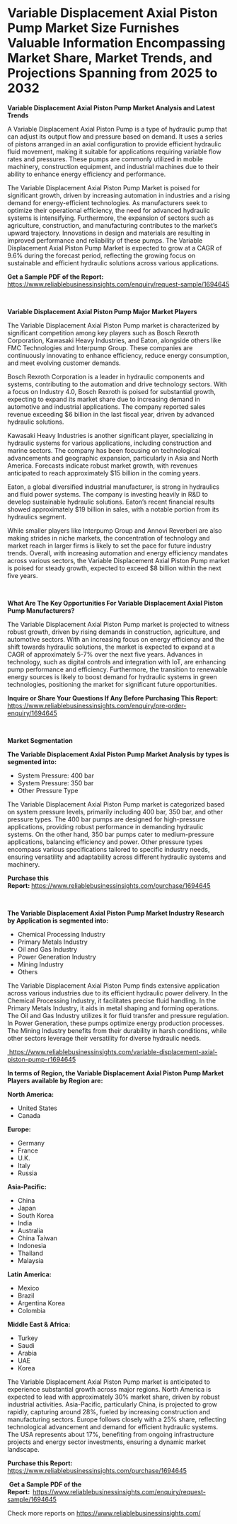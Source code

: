 <p><h1>Variable Displacement Axial Piston Pump Market Size Furnishes Valuable Information Encompassing Market Share, Market Trends, and Projections Spanning from 2025 to 2032</h1></p><p><strong>Variable Displacement Axial Piston Pump Market Analysis and Latest Trends</strong></p>
<p><p>A Variable Displacement Axial Piston Pump is a type of hydraulic pump that can adjust its output flow and pressure based on demand. It uses a series of pistons arranged in an axial configuration to provide efficient hydraulic fluid movement, making it suitable for applications requiring variable flow rates and pressures. These pumps are commonly utilized in mobile machinery, construction equipment, and industrial machines due to their ability to enhance energy efficiency and performance.</p><p>The Variable Displacement Axial Piston Pump Market is poised for significant growth, driven by increasing automation in industries and a rising demand for energy-efficient technologies. As manufacturers seek to optimize their operational efficiency, the need for advanced hydraulic systems is intensifying. Furthermore, the expansion of sectors such as agriculture, construction, and manufacturing contributes to the market’s upward trajectory. Innovations in design and materials are resulting in improved performance and reliability of these pumps. The Variable Displacement Axial Piston Pump Market is expected to grow at a CAGR of 9.6% during the forecast period, reflecting the growing focus on sustainable and efficient hydraulic solutions across various applications.</p></p>
<p><strong>Get a Sample PDF of the Report:&nbsp;</strong> <a href="https://www.reliablebusinessinsights.com/enquiry/request-sample/1694645?utm_campaign=2811&utm_medium=2&utm_source=Github&utm_content=ia&utm_term=11042025&utm_id=variable-displacement-axial-piston-pump">https://www.reliablebusinessinsights.com/enquiry/request-sample/1694645</a></p>
<p>&nbsp;</p>
<p><strong>Variable Displacement Axial Piston Pump Major Market Players</strong></p>
<p><p>The Variable Displacement Axial Piston Pump market is characterized by significant competition among key players such as Bosch Rexroth Corporation, Kawasaki Heavy Industries, and Eaton, alongside others like FMC Technologies and Interpump Group. These companies are continuously innovating to enhance efficiency, reduce energy consumption, and meet evolving customer demands.</p><p>Bosch Rexroth Corporation is a leader in hydraulic components and systems, contributing to the automation and drive technology sectors. With a focus on Industry 4.0, Bosch Rexroth is poised for substantial growth, expecting to expand its market share due to increasing demand in automotive and industrial applications. The company reported sales revenue exceeding $6 billion in the last fiscal year, driven by advanced hydraulic solutions.</p><p>Kawasaki Heavy Industries is another significant player, specializing in hydraulic systems for various applications, including construction and marine sectors. The company has been focusing on technological advancements and geographic expansion, particularly in Asia and North America. Forecasts indicate robust market growth, with revenues anticipated to reach approximately $15 billion in the coming years.</p><p>Eaton, a global diversified industrial manufacturer, is strong in hydraulics and fluid power systems. The company is investing heavily in R&D to develop sustainable hydraulic solutions. Eaton’s recent financial results showed approximately $19 billion in sales, with a notable portion from its hydraulics segment.</p><p>While smaller players like Interpump Group and Annovi Reverberi are also making strides in niche markets, the concentration of technology and market reach in larger firms is likely to set the pace for future industry trends. Overall, with increasing automation and energy efficiency mandates across various sectors, the Variable Displacement Axial Piston Pump market is poised for steady growth, expected to exceed $8 billion within the next five years.</p></p>
<p>&nbsp;</p>
<p><strong>What Are The Key Opportunities For Variable Displacement Axial Piston Pump Manufacturers?</strong></p>
<p><p>The Variable Displacement Axial Piston Pump market is projected to witness robust growth, driven by rising demands in construction, agriculture, and automotive sectors. With an increasing focus on energy efficiency and the shift towards hydraulic solutions, the market is expected to expand at a CAGR of approximately 5-7% over the next five years. Advances in technology, such as digital controls and integration with IoT, are enhancing pump performance and efficiency. Furthermore, the transition to renewable energy sources is likely to boost demand for hydraulic systems in green technologies, positioning the market for significant future opportunities.</p></p>
<p><strong>Inquire or Share Your Questions If Any Before Purchasing This Report:</strong> <a href="https://www.reliablebusinessinsights.com/enquiry/pre-order-enquiry/1694645?utm_campaign=2811&utm_medium=2&utm_source=Github&utm_content=ia&utm_term=11042025&utm_id=variable-displacement-axial-piston-pump">https://www.reliablebusinessinsights.com/enquiry/pre-order-enquiry/1694645</a></p>
<p>&nbsp;</p>
<p><strong>Market Segmentation</strong></p>
<p><strong>The Variable Displacement Axial Piston Pump Market Analysis by types is segmented into:</strong></p>
<p><ul><li>System Pressure: 400 bar</li><li>System Pressure: 350 bar</li><li>Other Pressure Type</li></ul></p>
<p><p>The Variable Displacement Axial Piston Pump market is categorized based on system pressure levels, primarily including 400 bar, 350 bar, and other pressure types. The 400 bar pumps are designed for high-pressure applications, providing robust performance in demanding hydraulic systems. On the other hand, 350 bar pumps cater to medium-pressure applications, balancing efficiency and power. Other pressure types encompass various specifications tailored to specific industry needs, ensuring versatility and adaptability across different hydraulic systems and machinery.</p></p>
<p><strong>Purchase this Report:&nbsp;</strong><a href="https://www.reliablebusinessinsights.com/purchase/1694645?utm_campaign=2811&utm_medium=2&utm_source=Github&utm_content=ia&utm_term=11042025&utm_id=variable-displacement-axial-piston-pump">https://www.reliablebusinessinsights.com/purchase/1694645</a></p>
<p>&nbsp;</p>
<p><strong>The Variable Displacement Axial Piston Pump Market Industry Research by Application is segmented into:</strong></p>
<p><ul><li>Chemical Processing Industry</li><li>Primary Metals Industry</li><li>Oil and Gas Industry</li><li>Power Generation Industry</li><li>Mining Industry</li><li>Others</li></ul></p>
<p><p>The Variable Displacement Axial Piston Pump finds extensive application across various industries due to its efficient hydraulic power delivery. In the Chemical Processing Industry, it facilitates precise fluid handling. In the Primary Metals Industry, it aids in metal shaping and forming operations. The Oil and Gas Industry utilizes it for fluid transfer and pressure regulation. In Power Generation, these pumps optimize energy production processes. The Mining Industry benefits from their durability in harsh conditions, while other sectors leverage their versatility for diverse hydraulic needs.</p></p>
<p><a href="https://www.reliablebusinessinsights.com/variable-displacement-axial-piston-pump-r1694645?utm_campaign=2811&utm_medium=2&utm_source=Github&utm_content=ia&utm_term=11042025&utm_id=variable-displacement-axial-piston-pump">&nbsp;https://www.reliablebusinessinsights.com/variable-displacement-axial-piston-pump-r1694645</a></p>
<p><strong>In terms of Region, the Variable Displacement Axial Piston Pump Market Players available by Region are:</strong></p>
<p>
    <p> <strong> North America: </strong>
        <ul>
            <li>United States</li>
            <li>Canada</li>
        </ul>
        </p> 
    <p> <strong> Europe: </strong>
        <ul>
            <li>Germany</li>
            <li>France</li>
            <li>U.K.</li>
            <li>Italy</li>
            <li>Russia</li>
        </ul>
        </p> 
    <p> <strong> Asia-Pacific: </strong>
        <ul>
            <li>China</li>
            <li>Japan</li>
            <li>South Korea</li>
            <li>India</li>
            <li>Australia</li>
            <li>China Taiwan</li>
            <li>Indonesia</li>
            <li>Thailand</li>
            <li>Malaysia</li>
        </ul>
        </p> 
    <p> <strong> Latin America: </strong>
        <ul>
            <li>Mexico</li>
            <li>Brazil</li>
            <li>Argentina Korea</li>
            <li>Colombia</li>
        </ul>
        </p> 
    <p> <strong> Middle East & Africa: </strong>
        <ul>
            <li>Turkey</li>
            <li>Saudi</li>
            <li>Arabia</li>
            <li>UAE</li>
            <li>Korea</li>
        </ul>
    </p>
    </p>
<p><p>The Variable Displacement Axial Piston Pump market is anticipated to experience substantial growth across major regions. North America is expected to lead with approximately 30% market share, driven by robust industrial activities. Asia-Pacific, particularly China, is projected to grow rapidly, capturing around 28%, fueled by increasing construction and manufacturing sectors. Europe follows closely with a 25% share, reflecting technological advancement and demand for efficient hydraulic systems. The USA represents about 17%, benefiting from ongoing infrastructure projects and energy sector investments, ensuring a dynamic market landscape.</p></p>
<p><strong>Purchase this Report: </strong><a href="https://www.reliablebusinessinsights.com/purchase/1694645?utm_campaign=2811&utm_medium=2&utm_source=Github&utm_content=ia&utm_term=11042025&utm_id=variable-displacement-axial-piston-pump">https://www.reliablebusinessinsights.com/purchase/1694645</a></p>
<p>&nbsp;<strong>Get a Sample PDF of the Report:&nbsp;&nbsp;</strong><a href="https://www.reliablebusinessinsights.com/enquiry/request-sample/1694645?utm_campaign=2811&utm_medium=2&utm_source=Github&utm_content=ia&utm_term=11042025&utm_id=variable-displacement-axial-piston-pump">https://www.reliablebusinessinsights.com/enquiry/request-sample/1694645</a></p>
<p><strong></strong></p>
<p>Check more reports on <a href="https://www.reliablebusinessinsights.com/?utm_campaign=2811&utm_medium=2&utm_source=Github&utm_content=ia&utm_term=11042025&utm_id=variable-displacement-axial-piston-pump">https://www.reliablebusinessinsights.com/</a></p>